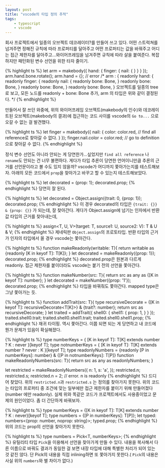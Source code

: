 ```yaml
---
layout: post
title: "vscode의 타입 정의 추적"
tags: 
    - typescript 
    - vscode
---
```


회사 프로젝트에서 일종의 오브젝트 데코레이터?를 만들어 쓰고 있다. 어떤 스트럭쳐를 넘겨주면 정해진 규칙에 따라 프로퍼티를 달아주고 어떤 프로퍼티는 값을 바꿔주고 어디는 접근 제한자를 달아주고...와이어프레임을 넘겨주면 규칙에 따라 살을 붙여준다. 복잡하지만 패턴화된 변수 선언을 위한 타자 줄이기.

{% highlight ts %}
let arm = makebody({
    hand: {
        finger: {
            nail: {
            }
        }
    }
});
arm.hand.bone.rotate();
arm.hand = {};  // error
/*
arm : {
    readonly hand: {
        readonly finger: {
            readonly nail: {
                readonly bone: Bone,
            }
            readonly bone: Bone,
        }
        readonly bone: Bone,
    }
    readonly bone: Bone,
}
오브젝트를 일종의 tree로 보고, 
모든 노드를 readonly + bone: Bone 추가,
arm 의 타입은 위와 같이 결정된다.
*/
{% endhighlight %}

만들어서 잘 쓰던 와중에, 위의 와이어프레임 오브젝트(makebody의 인수)와 데코레이트된 오브젝트(makebody의 결과)에 접근하는 코드 사이를 vscode의 `Go to...` 으로 오갈 수 없는 걸 발견했다. 

{% highlight ts %}
let finger = makebody({
    nail: {
        color: color.red,   // find all reference로 찾아갈 수 없다.
    }
});
finger.nail.color = color.red;  // go to definition으로 찾아갈 수 없다.
{% endhighlight %}

정식 변수 선언도 아니라 안되는 게 당연한가...싶었지만 `find all reference` 나 `rename`도 안되는 건 너무 불편하다. 게다가 타입 추론이 당연한 언어이니만큼 추론의 근거를 선언문이라고 볼 수도 있지 않을까? vscode가 어디까지 쫓아가는지를 테스트해보자. 아래의 모든 코드에서 `prop`을 찾아가고 바꾸고 할 수 있는지 테스트해보았다.

{% highlight ts %}
let decorated = {prop: 1};
decorated.prop;
{% endhighlight %}
당연히 잘 된다.

{% highlight ts %}
let decorated = Object.assign({trait: 0, {prop: 1});
decorated.prop;
{% endhighlight %}
이 경우 decorated의 타입은 `{trait: {}} & {prop: {}}` 가 되는데, 잘 찾아간다. 게다가 Object.assign에 넘기는 인자에서 반환값 타입의 근거를 찾아내는데, 

{% highlight ts %}
assign<T, U, V>(target: T, source1: U, source2: V): T & U & V;
{% endhighlight %}
제네릭판 `Object.assign`의 프로토타입. 반환 타입의 근거가 인자의 타입에서 올 경우 vscode는 쫓아간다.

{% highlight ts %}
function makeReadonly<T>(writable: T){
    return writable as {readonly [K in keyof T]: T[K]};
}
let decorated = makeReadonly({prop: 1});
decorated.prop;
{% endhighlight %}
decorated.prop은 원본과 다르게 readonly. 접근 제한자를 붙이더라도 vscode는 붙기 전의 선언을 쫓아간다. 

{% highlight ts %}
function makeNumber<T>(src: T){
    return src as any as {[K in keyof T]: number};
}
let decorated = makeNumber({prop: '1'});
decorated.prop;
{% endhighlight %}
타입을 바꿔줘도 쫓아간다. mapped type은 그냥 쫓아가는 듯.

{% highlight ts %}
function addTrait<T>(src: T){
    type recursiveDecorate<T> = {[K in keyof T]: recursiveDecorate<T[K]>} & {trait?: number};
    return src as recursiveDecorate<T>;
}
let traited = addTrait({
    shell0: {
        shell1: {
            prop: 1,
        }
    }
});
traited.shell0.trait;
traited.shell0.shell1.trait;
traited.shell0.shell1.prop;
{% endhighlight %}
재귀 타이핑. 역시 쫓아간다. 이쯤 되면 되는 게 당연하고 내 코드에 뭔가 문제가 있음이 확실해졌다.

{% highlight ts %}
type numberKeys<T> = { [K in keyof T]: T[K] extends number ? K : never }[keyof T];
type notnumberKeys<T> = { [K in keyof T]: T[K] extends number ? never : K }[keyof T];
type readonlyNumbers<T> = {readonly [P in numberKeys<T>]: number} & {[P in notnumberKeys<T>]: T[P]}
function makeReadonlyNumbers<T>(src: T){
    return src as any as readonlyNumbers<T>;
}

let restricted = makeReadonlyNumbers({
    n: 1,
    s: 'a',
});
restricted.n;
restricted.s;
restricted.n = 2;   // error. n is readonly
{% endhighlight %}
드디어 찾았다. 위의 `restricted.n`과 `restricted.s` 는 정의를 찾아가지 못한다. 위의 코드는 타입의 프로퍼티 중 조건에 맞는 일부에만 접근 제한자를 붙이기 위해 만들어졌다(number 에만 readonly). 실제 위와 똑같은 코드가 프로젝트에서도 사용중이었고 문제의 원인이었다. 좀 더 간단하게 바꿔보자.

{% highlight ts %}
type numberKeys<T> = {[K in keyof T]: T[K] extends number ? K : never}[keyof T];
type numbers<T> = {[P in numberKeys<T>]: T[P]};
let typed: numbers<{prop: number, noprop: string}>;
typed.prop;
{% endhighlight %}
위의 코드는 prop의 선언을 찾아가지 못한다. 

{% highlight ts %}
type numbers<T> = Pick<T, numberKeys<T>>;
{% endhighlight %}
유틸리티 타입 `Pick`을 이용해서 선언을 찾아가게 만들 수 있다. 내용을 복사해서 다른 이름으로 바꿔도 결과가 동일한 걸 보면 내장 타입에 대해 특별한 처리가 되어 있는 것 같진 않다. 단 Pick의 내용을 직접 inlining하면 또 쫓아가지 못한다.( `Pick`의 내용은 사실 위의 `numbers`와 별 차이가 없다.)